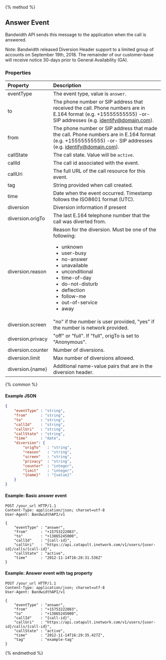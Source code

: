 {% method %}
## Answer Event
Bandwidth API sends this message to the application when the call is answered.

Note: Bandwidth released Diversion Header support to a limited group of accounts on September 19th, 2018. The remainder of our customer-base will receive notice 30-days prior to General Availability (GA).

### Properties
| Property  | Description                                                                                                                                                  |
|:----------|:-------------------------------------------------------------------------------------------------------------------------------------------------------------|
| eventType | The event type, value is `answer`.                                                                                                                           |
| to        | The phone number or SIP address that received the call. Phone numbers are in E.164 format (e.g. +15555555555) -or- SIP addresses (e.g. identify@domain.com). |
| from      | The phone number or SIP address that made the call. Phone numbers are in E.164 format (e.g. +15555555555) -or- SIP addresses (e.g. identify@domain.com).     |
| callState | The call state. Value will be `active`.                                                                                                                      |
| callId    | The call id associated with the event.                                                                                                                       |
| callUri   | The full URL of the call resource for this event.                                                                                                            |
| tag       | String provided when call created.                                                                                                                           |
| time      | Date when the event occurred. Timestamp follows the ISO8601 format (UTC).                                                                                    |
| diversion | Diversion information if present |
| diversion.origTo | The last E.164 telephone number that the call was diverted from. |
| diversion.reason | Reason for the diversion. Must be one of the following:<br><ul><li>unknown</li><li>user-busy</li><li>no-answer</li><li>unavailable</li><li>unconditional</li><li>time-of-day</li><li>do-not-disturb</li><li>deflection</li><li>follow-me</li><li>out-of-service</li><li>away</li></ul>|
| diversion.screen | "no" if the number is user provided, "yes" if the number is network provided. |
| diversion.privacy | "off" or "full". If "full", origTo is set to "Anonymous". |
| diversion.counter| Number of diversions. |
| diversion.limit | Max number of diversions allowed. |
| diversion.{name}| Additional name-value pairs that are in the diversion header. |

{% common %}

#### Example JSON

```json
{
	"eventType" : "string",
	"from"      : "string",
	"to"        : "string",
	"callId"    : "string",
	"callUri"   : "string",
	"callState" : "string",
	"time"      : "date",
    "diversion": {
        "origTo"   : "string",
        "reason"   : "string",
        "screen"   : "string",
        "privacy"  : "string",
        "counter"  : "integer",
        "limit"    : "integer",
        "{name}"   : "{value}"
    }
}
```

#### Example: Basic answer event

```http
POST /your_url HTTP/1.1
Content-Type: application/json; charset=utf-8
User-Agent: BandwidthAPI/v1

{
	"eventType" : "answer",
	"from"      : "+15753222083",
	"to"        : "+13865245000",
	"callId"    : "{call-id}",
	"callUri"   : "https://api.catapult.inetwork.com/v1/users/{user-id}/calls/{call-id}",
	"callState" : "active",
	"time"      : "2012-11-14T16:28:31.536Z"
}
```

#### Example: Answer event with tag property

```http
POST /your_url HTTP/1.1
Content-Type: application/json; charset=utf-8
User-Agent: BandwidthAPI/v1

{
	"eventType" : "answer",
	"from"      : "+15753222083",
	"to"        : "+13865245000",
	"callId"    : "{call-id}",
	"callUri"   : "https://api.catapult.inetwork.com/v1/users/{user-id}/calls/{call-id}",
	"callState" : "active",
	"time"      : "2012-11-14T16:29:35.427Z",
	"tag"       : "example-tag"
}
```
{% endmethod %}
